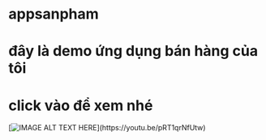 # appsanpham

# đây là demo ứng dụng bán hàng của tôi 
# click vào để xem nhé 

[![IMAGE ALT TEXT HERE](https://img.youtube.com/vi/YOUTUBE_VI...)](https://youtu.be/pRT1qrNfUtw)
